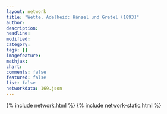 ```yaml
---
layout: network
title: "Wette, Adelheid: Hänsel und Gretel (1893)"
author:
description:
headline:
modified:
category:
tags: []
imagefeature: 
mathjax: 
chart: 
comments: false
featured: false
list: false
networkdata: 169.json
---
```

{% include network.html %}
{% include network-static.html %}
